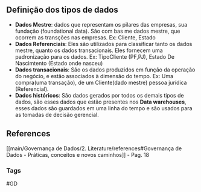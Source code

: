 ## Definição dos tipos de dados

- **Dados Mestre**: dados que representam os pilares das empresas, sua fundação (foundational data). São com bas me dados mestre, que ocorrem as transções nas empresas. Ex: Cliente, Estado
-  **Dados Referenciais**: Eles são utilizados para classificar tanto os dados mestre, quanto os dados transacionais. Eles fornecem uma padronização para os dados. Ex: TipoCliente (PF,PJ), Estado De Nascimtento (Estado onde nasceu)
-  **Dados transacionais**: São os dados produzidos em função da operação do negócio, e estão associados à dimensão do tempo. Ex: Uma compra(uma transação), de um Cliente(dado mestre) pessoa jurídica (Referencial).
-  **Dados históricos**: São dados gerados por todos os demais tipos de dados, são esses dados que estão presentes nos **Data warehouses**, esses dados são guardados em uma linha do tempo e são usados para as tomadas de decisão gerencial.

## References

[[main/Governança de Dados/2. Literature/references#Governança de Dados - Práticas, conceitos e novos caminhos]] - Pag. 18

### Tags
#GD 
